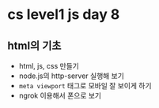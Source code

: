# cs level1 js day 8

## html의 기초 
- html, js, css 만들기
- node.js의 http-server 실행해 보기
- `meta viewport` 태그로 모바일 잘 보이게 하기 
- ngrok 이용해서 폰으로 보기 

